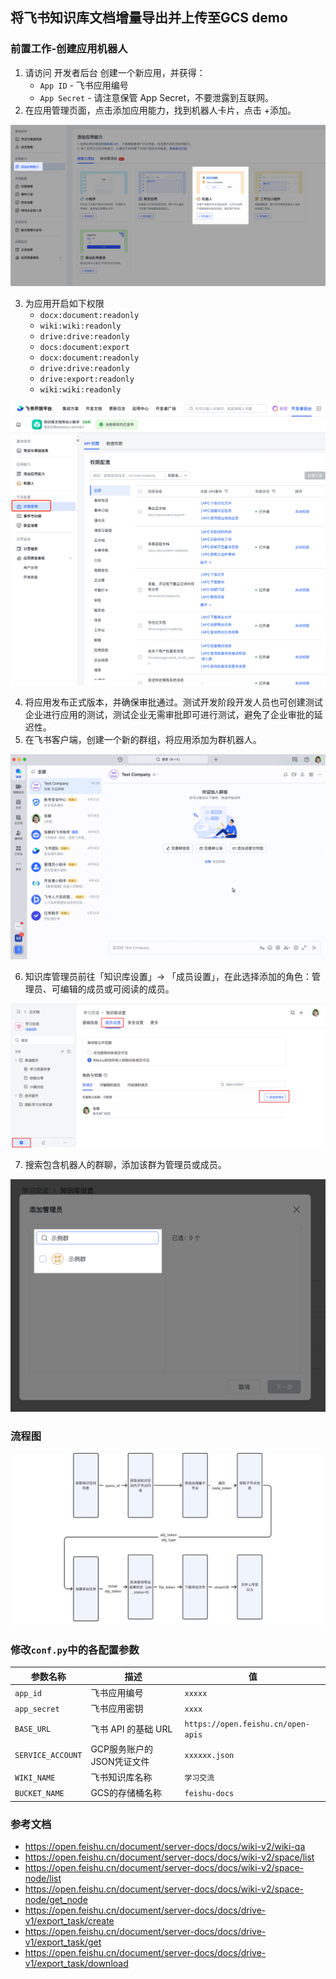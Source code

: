 ## 将飞书知识库文档增量导出并上传至GCS demo

### 前置工作-创建应用机器人

1. 请访问 开发者后台 创建一个新应用，并获得：
    * `App ID` - 飞书应用编号
    * `App Secret` - 请注意保管 App Secret，不要泄露到互联网。
2. 在应用管理页面，点击添加应用能力，找到机器人卡片，点击 +添加。

![img.png](doc/img.png)

3. 为应用开启如下权限
    - `docx:document:readonly`
    - `wiki:wiki:readonly`
    - `drive:drive:readonly`
    - `docs:document:export`
    - `docx:document:readonly`
    - `drive:drive:readonly`
    - `drive:export:readonly`
    - `wiki:wiki:readonly`

![img_1.png](doc/img_1.png)

4. 将应用发布正式版本，并确保审批通过。测试开发阶段开发人员也可创建测试企业进行应用的测试，测试企业无需审批即可进行测试，避免了企业审批的延迟性。
5. 在飞书客户端，创建一个新的群组，将应用添加为群机器人。

![5561867b-3b0a-467a-83b6-8b384b9c9eb4.gif](doc/5561867b-3b0a-467a-83b6-8b384b9c9eb4.gif)

6. 知识库管理员前往「知识库设置」-> 「成员设置」，在此选择添加的角色：管理员、可编辑的成员或可阅读的成员。

![img_4.png](doc/img_4.png)

7. 搜索包含机器人的群聊，添加该群为管理员或成员。

![img_5.png](doc/img_5.png)

### 流程图

![img_6.png](doc/img_6.png)

### 修改`conf.py`中的各配置参数

| 参数名称              | 描述               | 值                                  |
|-------------------|------------------|------------------------------------|
| `app_id`          | 飞书应用编号           | `xxxxx`                            |
| `app_secret`      | 飞书应用密钥           | `xxxx`                             |
| `BASE_URL`        | 飞书 API 的基础 URL   | `https://open.feishu.cn/open-apis` |
| `SERVICE_ACCOUNT` | GCP服务账户的JSON凭证文件 | `xxxxxx.json`                      |
| `WIKI_NAME`       | 飞书知识库名称          | `学习交流`                             |
| `BUCKET_NAME`     | GCS的存储桶名称        | `feishu-docs`                      |

### 参考文档

- https://open.feishu.cn/document/server-docs/docs/wiki-v2/wiki-qa
- https://open.feishu.cn/document/server-docs/docs/wiki-v2/space/list
- https://open.feishu.cn/document/server-docs/docs/wiki-v2/space-node/list
- https://open.feishu.cn/document/server-docs/docs/wiki-v2/space-node/get_node
- https://open.feishu.cn/document/server-docs/docs/drive-v1/export_task/create
- https://open.feishu.cn/document/server-docs/docs/drive-v1/export_task/get
- https://open.feishu.cn/document/server-docs/docs/drive-v1/export_task/download